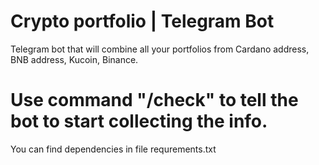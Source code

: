 # Crypto portfolio | Telegram Bot
Telegram bot that will combine all your portfolios from Cardano address, BNB address, Kucoin, Binance.

# Use command "/check" to tell the bot to start collecting the info.




You can find dependencies in file requrements.txt
